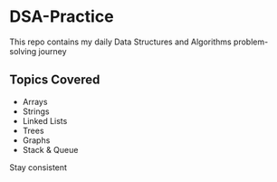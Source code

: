 # DSA-Practice


This repo contains my daily Data Structures and Algorithms problem-solving journey 

## Topics Covered
- Arrays
- Strings
- Linked Lists
- Trees
- Graphs
- Stack & Queue

Stay consistent 
